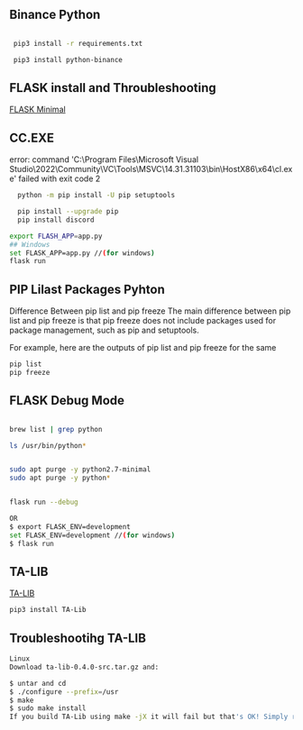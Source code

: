 ## Binance Python
```bash

 pip3 install -r requirements.txt

 pip3 install python-binance
```


## FLASK install and Throubleshooting
[FLASK Minimal](https://flask.palletsprojects.com/en/1.1.x/quickstart/)

## CC.EXE
error: command 'C:\\Program Files\\Microsoft Visual Studio\\2022\\Community\\VC\\Tools\\MSVC\\14.31.31103\\bin\\HostX86\\x64\\cl.exe' failed with exit code 2
```bash
  python -m pip install -U pip setuptools

  pip install --upgrade pip
  pip install discord

```

```bash
export FLASH_APP=app.py
## Windows 
set FLASK_APP=app.py //(for windows)
flask run
```

## PIP Lilast Packages Pyhton
Difference Between pip list and pip freeze
The main difference between pip list and pip freeze is that pip freeze does not include packages used for package management, such as pip and setuptools.

For example, here are the outputs of pip list and pip freeze for the same
```bash
pip list
pip freeze
```


## FLASK Debug Mode
```bash

brew list | grep python

ls /usr/bin/python*


sudo apt purge -y python2.7-minimal
sudo apt purge -y python*


flask run --debug

OR
$ export FLASK_ENV=development
set FLASK_ENV=development //(for windows)
$ flask run
```

## TA-LIB
[TA-LIB](https://ta-lib.github.io/ta-lib-python/install.html)
```bash
pip3 install TA-Lib
```

## Troubleshootihg TA-LIB
```bash
Linux
Download ta-lib-0.4.0-src.tar.gz and:

$ untar and cd
$ ./configure --prefix=/usr
$ make
$ sudo make install
If you build TA-Lib using make -jX it will fail but that's OK! Simply rerun make -jX followed by [sudo] make install.

```